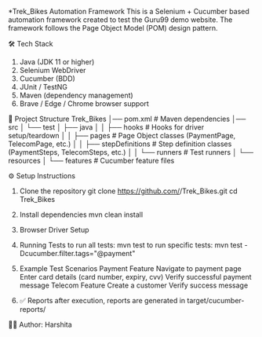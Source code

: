 *Trek_Bikes Automation Framework
This is a Selenium + Cucumber based automation framework created to test the Guru99 demo website.
The framework follows the Page Object Model (POM) design pattern.

🛠 Tech Stack
1. Java (JDK 11 or higher)
2. Selenium WebDriver
3. Cucumber (BDD)
4. JUnit / TestNG
5. Maven (dependency management)
6. Brave / Edge / Chrome browser support

📂 Project Structure
Trek_Bikes
│── pom.xml                 # Maven dependencies
│── src
│   └── test
│       ├── java
│       │   ├── hooks             # Hooks for driver setup/teardown
│       │   ├── pages             # Page Object classes (PaymentPage, TelecomPage, etc.)
│       │   ├── stepDefinitions   # Step definition classes (PaymentSteps, TelecomSteps, etc.)
│       │   └── runners           # Test runners
│       └── resources
│           └── features          # Cucumber feature files

⚙️ Setup Instructions
1. Clone the repository
   git clone https://github.com/<your-username>/Trek_Bikes.git
   cd Trek_Bikes
2. Install dependencies
   mvn clean install
3. Browser Driver Setup
4. Running Tests
   to run all tests: mvn test
   to run specific tests: mvn test -Dcucumber.filter.tags="@payment"
5. Example Test Scenarios
   Payment Feature
      Navigate to payment page
      Enter card details (card number, expiry, cvv)
      Verify successful payment message
   Telecom Feature
      Create a customer
      Verify success message

6. ✅ Reports
   after execution, reports are generated in target/cucumber-reports/

👩‍💻 Author: Harshita
